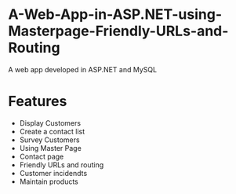 # A-Web-App-in-ASP.NET-using-Masterpage-Friendly-URLs-and-Routing

A web app developed in ASP.NET and MySQL

# Features
- Display Customers
- Create a contact list
- Survey Customers
- Using Master Page
- Contact page
- Friendly URLs and routing
- Customer incidendts
- Maintain products
